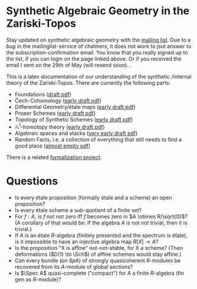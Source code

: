 # Synthetic Algebraic Geometry in the Zariski-Topos
Stay updated on synthetic algebraic geometry with the [mailing list](https://lists.chalmers.se/mailman/listinfo/sag).
Due to a *bug* in the mailinglist-service of chalmers, it does not work to jsut answer to the subscription-confirmation email. You know that you really signed up to the list, if you can login on the page linked above. Or if you received the email I sent on the 29th of May (will resend soon)...

This is a latex documentation of our understanding of the synthetic /internal theory of the Zariski-Topos.
There are currently the following parts:
- Foundations ([draft pdf](https://felix-cherubini.de/iag.pdf))
- Čech-Cohomology ([early draft pdf](https://felix-cherubini.de/chech.pdf))
- Differential Geometry/étale maps ([early draft pdf](https://felix-cherubini.de/diffgeo.pdf))
- Proper Schemes ([early draft pdf](https://felix-cherubini.de/proper.pdf))
- Topology of Synthetic Schemes ([early draft pdf](https://felix-cherubini.de/topology.pdf))
- $\mathbb A^1$-homotopy theory ([early draft pdf](https://felix-cherubini.de/A1-homotopy.pdf))
- Algebraic spaces and stacks ([very early draft pdf](https://felix-cherubini.de/stacks.pdf))
- Random Facts, i.e. a collection of everything that still needs to find a good place ([almost empty pdf](https://felix-cherubini.de/random.pdf))

There is a related [formalization project](https://github.com/felixwellen/synthetic-geometry).


# Questions

- Is every étale proposition (formally étale and a scheme) an open proposition?
- Is every étale scheme a sub-quotient of a finite set?
- For $f : A$, is $f$ not not zero iff $f$ becomes zero in $A \otimes R/\sqrt{0}$?
  (A corollary of that would be: If the algebra $A$ is not not trivial, then it is trivial.)
- If $A$ is an étale $R$-algebra (finitely presented and the spectrum is étale),
  is it impossible to have an injective algebra map $R[X] \to A$?
- Is the proposition "X is affine" not-not-stable, for X a scheme?
  (Then deformations ($D(1) \to \Sch$) of affine schemes would stay affine.)
- Can every bundle (on $Sp A$) of strongly quasicoherent $R$-modules be recovered
  from its $A$-module of global sections?
- Is $\Spec A$ quasi-complete ("compact") for $A$ a finite $R$-algebra (fin gen as $R$-module)?

